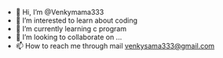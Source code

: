 - 👋 Hi, I’m @Venkymama333
- 👀 I’m interested to learn about coding
- 🌱 I’m currently learning c program 
- 💞️ I’m looking to collaborate on ...
- 📫 How to reach me through mail venkysama333@gmail.com 

<!---
Venkymama333/Venkymama333 is a ✨ special ✨ repository because its `README.md` (this file) appears on your GitHub profile.
You can click the Preview link to take a look at your changes.
--->

